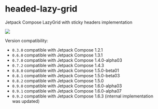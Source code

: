 # headed-lazy-grid
Jetpack Compose LazyGrid with sticky headers implementation

[![](https://jitpack.io/v/Hospes/headed-lazy-grid.svg)](https://jitpack.io/#Hospes/headed-lazy-grid)

Version compatibility:
* `0.3.0` compatible with Jetpack Compose 1.2.1
* `0.6.0` compatible with Jetpack Compose 1.3.1
* `0.7.0` compatible with Jetpack Compose 1.4.0-alpha03
* `0.7.2` compatible with Jetpack Compose 1.4.3
* `0.8.0` compatible with Jetpack Compose 1.5.0-beta01
* `0.8.1` compatible with Jetpack Compose 1.5.0-beta03
* `0.8.2` compatible with Jetpack Compose 1.5.0
* `0.9.0` compatible with Jetpack Compose 1.6.0-alpha03
* `0.9.1` compatible with Jetpack Compose 1.6.0-alpha07
* `0.9.2` compatible with Jetpack Compose 1.6.3 (internal implementation was updated)
